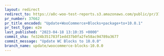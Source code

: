 ```yaml
---
layout: redirect
redirect_to: https://a8c-woo-test-reports.s3.amazonaws.com/public/pr/37662/e2e/index.html
pr_number: 37662
pr_title_encoded: "Update+WooCommerce+Blocks+package+to+10.0.1"
pr_test_type: e2e
last_published: "2023-04-18 13:10:35 +0000"
commit_sha: fe324b351783f1edd37b0fa2fe58ac94789a3677
commit_message: "Update WC Blocks to 10.0.0"
branch_name: update/woocommerce-blocks-10.0.0
---
```

